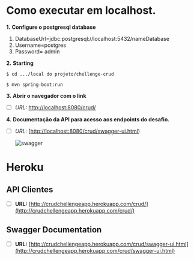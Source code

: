# Como executar em localhost.

**1.** **Configure o postgresql database**
 1. DatabaseUrl=jdbc:postgresql://localhost:5432/nameDatabase
 2. Username=postgres
 3. Password= admin	

**2.** **Starting**

```
$ cd .../local do projeto/chellenge-crud
```
```
$ mvn spring-boot:run
```

**3.** **Abrir o navegador com o link**

 - [ ] *URL:* [http://localhost:8080/crud/](http://localhost:8080/crud)

**4.** **Documentação da API para acesso aos endpoints do desafio.**

 - [ ] *URL:* [[http://localhost:8080/crud/swagger-ui.html](http://localhost:8080/crud/swagger-ui.html))
 
   ![swagger](https://user-images.githubusercontent.com/26948979/75812207-9112c900-5d6c-11ea-9036-213f1a6543fc.png)
   
   
   
   
   
   
   
   
   
   
   
   
# Heroku
## API Clientes
 - [ ] **URL:** [http://crudchellengeapp.herokuapp.com/crud/](http://crudchellengeapp.herokuapp.com/crud/)
##  Swagger Documentation
 - [ ] **URL:** [http://crudchellengeapp.herokuapp.com/crud/swagger-ui.html](http://crudchellengeapp.herokuapp.com/crud/swagger-ui.html)
